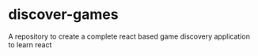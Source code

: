 # discover-games
A repository to create a complete react based game discovery application to learn react
